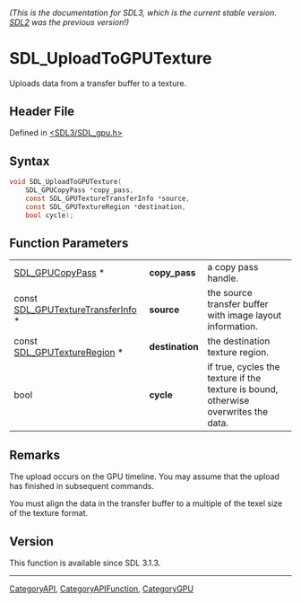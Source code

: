 ###### (This is the documentation for SDL3, which is the current stable version. [SDL2](https://wiki.libsdl.org/SDL2/) was the previous version!)
# SDL_UploadToGPUTexture

Uploads data from a transfer buffer to a texture.

## Header File

Defined in [<SDL3/SDL_gpu.h>](https://github.com/libsdl-org/SDL/blob/main/include/SDL3/SDL_gpu.h)

## Syntax

```c
void SDL_UploadToGPUTexture(
    SDL_GPUCopyPass *copy_pass,
    const SDL_GPUTextureTransferInfo *source,
    const SDL_GPUTextureRegion *destination,
    bool cycle);
```

## Function Parameters

|                                                                  |                 |                                                                                     |
| ---------------------------------------------------------------- | --------------- | ----------------------------------------------------------------------------------- |
| [SDL_GPUCopyPass](SDL_GPUCopyPass) *                             | **copy_pass**   | a copy pass handle.                                                                 |
| const [SDL_GPUTextureTransferInfo](SDL_GPUTextureTransferInfo) * | **source**      | the source transfer buffer with image layout information.                           |
| const [SDL_GPUTextureRegion](SDL_GPUTextureRegion) *             | **destination** | the destination texture region.                                                     |
| bool                                                             | **cycle**       | if true, cycles the texture if the texture is bound, otherwise overwrites the data. |

## Remarks

The upload occurs on the GPU timeline. You may assume that the upload has
finished in subsequent commands.

You must align the data in the transfer buffer to a multiple of the texel
size of the texture format.

## Version

This function is available since SDL 3.1.3.

----
[CategoryAPI](CategoryAPI), [CategoryAPIFunction](CategoryAPIFunction), [CategoryGPU](CategoryGPU)

